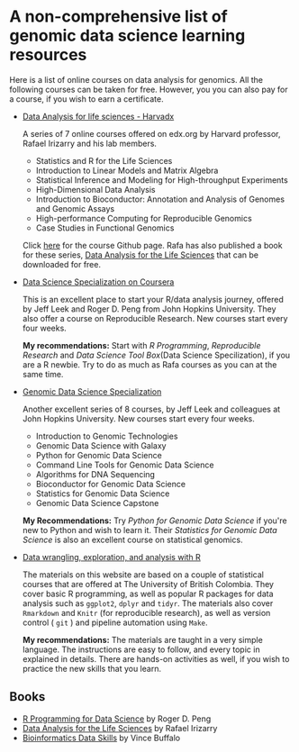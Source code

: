 # A non-comprehensive list of genomic data science learning resources

Here is a list of online courses on data analysis for genomics. All the following courses can be taken for free. However, you
you can also pay for a course, if you wish to earn a certificate. 

- [Data Analysis for life sciences - Harvadx](http://genomicsclass.github.io/book/pages/classes.html)
  
  A series of 7 online courses offered on edx.org by Harvard professor, Rafael Irizarry and his lab members.
    + Statistics and R for the Life Sciences
    + Introduction to Linear Models and Matrix Algebra
    + Statistical Inference and Modeling for High-throughput Experiments
    + High-Dimensional Data Analysis
    + Introduction to Bioconductor: Annotation and Analysis of Genomes and Genomic Assays
    + High-performance Computing for Reproducible Genomics
    + Case Studies in Functional Genomics
    
  Click [here](http://genomicsclass.github.io/book) for the course Github page. Rafa has 
  also published a book for these series, [Data Analysis for the Life Sciences](https://leanpub.com/dataanalysisforthelifesciences/) 
  that can be downloaded for free. 
  
- [Data Science Specialization on Coursera](https://www.coursera.org/specializations/jhudatascience) 
  
  This is an excellent place to start your R/data analysis journey, offered by Jeff Leek and 
  Roger D. Peng from John Hopkins University. They also offer a course on Reproducible Research.
  New courses start every four weeks. 
  
  **My recommendations:** Start with *R Programming*, *Reproducible Research* and *Data Science Tool Box*(Data Science Specilization),
  if you are a R newbie. Try to do as much as Rafa courses as you can at the same time.
  
- [Genomic Data Science Specialization](https://www.coursera.org/specializations/genomics)

  Another excellent series of 8 courses, by Jeff Leek and colleagues at John Hopkins University.
  New courses start every four weeks.
    + Introduction to Genomic Technologies
    + Genomic Data Science with Galaxy
    + Python for Genomic Data Science
    + Command Line Tools for Genomic Data Science
    + Algorithms for DNA Sequencing
    + Bioconductor for Genomic Data Science
    + Statistics for Genomic Data Science
    + Genomic Data Science Capstone
    
  **My Recommendations:** Try *Python for Genomic Data Science* if you're new to Python and wish to learn it. Their *Statistics for Genomic Data Science* is also an excellent course on statistical genomics.
    
- [Data wrangling, exploration, and analysis with R](http://stat545-ubc.github.io/index.html)

  The materials on this website are based on a couple of statistical courses that are offered
  at The University of British Colombia. They cover basic R programming, as well as 
  popular R packages for data analysis such as `ggplot2`, `dplyr` and `tidyr`. The materials also
  cover `Rmarkdown` and `Knitr` (for reproducible research), as well as version control ( `git` ) 
  and pipeline automation using `Make`.
  
  **My recommendations:** The materials are taught in a very simple language. The instructions
   are easy to follow, and every topic in explained in details. There are hands-on activities as well, if you wish
   to practice the new skills that you learn.
  
  
## Books

- [R Programming for Data Science](https://leanpub.com/rprogramming/) by Roger D. Peng
- [Data Analysis for the Life Sciences](https://leanpub.com/dataanalysisforthelifesciences/) by Rafael Irizarry
- [Bioinformatics Data Skills](http://shop.oreilly.com/product/0636920030157.do) by Vince Buffalo


  

